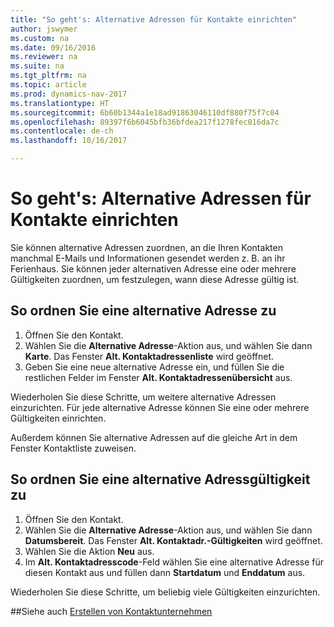 ```yaml
---
title: "So geht's: Alternative Adressen für Kontakte einrichten"
author: jswymer
ms.custom: na
ms.date: 09/16/2016
ms.reviewer: na
ms.suite: na
ms.tgt_pltfrm: na
ms.topic: article
ms.prod: dynamics-nav-2017
ms.translationtype: HT
ms.sourcegitcommit: 6b60b1344a1e18ad91863046110df880f75f7c04
ms.openlocfilehash: 89397f6b6045bfb36bfdea217f1278fec016da7c
ms.contentlocale: de-ch
ms.lasthandoff: 10/16/2017

---
```

# <a name="how-to-set-up-alternative-addresses-for-contacts"></a>So geht's: Alternative Adressen für Kontakte einrichten
Sie können alternative Adressen zuordnen, an die Ihren Kontakten manchmal E-Mails und Informationen gesendet werden z. B. an ihr Ferienhaus. Sie können jeder alternativen Adresse eine oder mehrere Gültigkeiten zuordnen, um festzulegen, wann diese Adresse gültig ist.

## <a name="to-assign-an-alternative-address"></a>So ordnen Sie eine alternative Adresse zu
1. Öffnen Sie den Kontakt.
2. Wählen Sie die **Alternative Adresse**-Aktion aus, und wählen Sie dann **Karte**. Das Fenster **Alt. Kontaktadressenliste** wird geöffnet.
3. Geben Sie eine neue alternative Adresse ein, und füllen Sie die restlichen Felder im Fenster **Alt. Kontaktadressenübersicht** aus.

Wiederholen Sie diese Schritte, um weitere alternative Adressen einzurichten. Für jede alternative Adresse können Sie eine oder mehrere Gültigkeiten einrichten.

Außerdem können Sie alternative Adressen auf die gleiche Art in dem Fenster Kontaktliste zuweisen.

## <a name="to-assign-an-alternative-address-date-range"></a>So ordnen Sie eine alternative Adressgültigkeit zu
1. Öffnen Sie den Kontakt.
2. Wählen Sie die **Alternative Adresse**-Aktion aus, und wählen Sie dann **Datumsbereit**. Das Fenster **Alt. Kontaktadr.-Gültigkeiten** wird geöffnet.
3. Wählen Sie die Aktion **Neu** aus.
4. Im **Alt. Kontaktadresscode**-Feld wählen Sie eine alternative Adresse für diesen Kontakt aus und füllen dann **Startdatum** und **Enddatum** aus.

Wiederholen Sie diese Schritte, um beliebig viele Gültigkeiten einzurichten.

##<a name="see-also"></a>Siehe auch
[Erstellen von Kontaktunternehmen](marketing-create-contact-companies.md)


